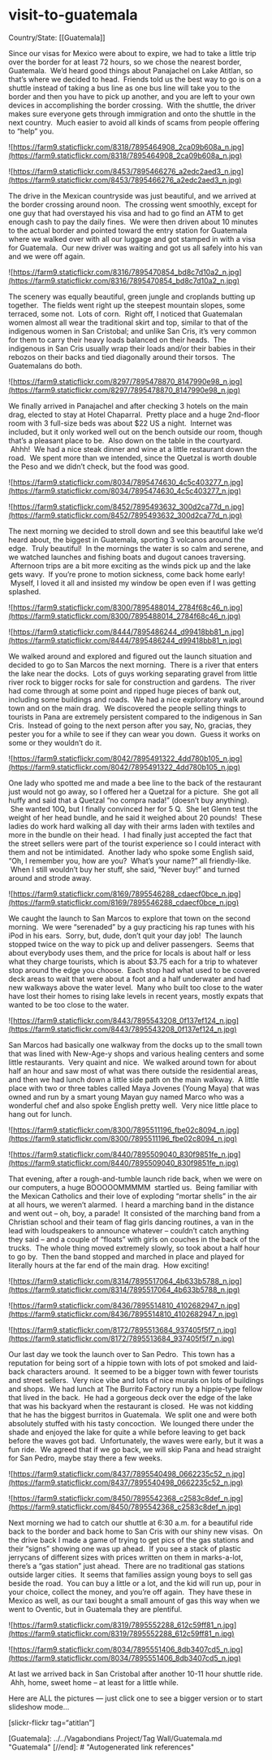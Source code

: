# visit-to-guatemala

Country/State: [[Guatemala]]

Since our visas for Mexico were about to expire, we had to take a little trip over the border for at least 72 hours, so we chose the nearest border, Guatemala.  We’d heard good things about Panajachel on Lake Atitlan, so that’s where we decided to head.  Friends told us the best way to go is on a shuttle instead of taking a bus line as one bus line will take you to the border and then you have to pick up another, and you are left to your own devices in accomplishing the border crossing.  With the shuttle, the driver makes sure everyone gets through immigration and onto the shuttle in the next country.  Much easier to avoid all kinds of scams from people offering to “help” you.

![https://farm9.staticflickr.com/8318/7895464908_2ca09b608a_n.jpg](https://farm9.staticflickr.com/8318/7895464908_2ca09b608a_n.jpg)

![https://farm9.staticflickr.com/8453/7895466276_a2edc2aed3_n.jpg](https://farm9.staticflickr.com/8453/7895466276_a2edc2aed3_n.jpg)

The drive in the Mexican countryside was just beautiful, and we arrived at the border crossing around noon.  The crossing went smoothly, except for one guy that had overstayed his visa and had to go find an ATM to get enough cash to pay the daily fines.  We were then driven about 10 minutes to the actual border and pointed toward the entry station for Guatemala where we walked over with all our luggage and got stamped in with a visa for Guatemala.  Our new driver was waiting and got us all safely into his van and we were off again.

![https://farm9.staticflickr.com/8316/7895470854_bd8c7d10a2_n.jpg](https://farm9.staticflickr.com/8316/7895470854_bd8c7d10a2_n.jpg)

The scenery was equally beautiful, green jungle and croplands butting up together.  The fields went right up the steepest mountain slopes, some terraced, some not.  Lots of corn.  Right off, I noticed that Guatemalan women almost all wear the traditional skirt and top, similar to that of the indigenous women in San Cristobal; and unlike San Cris, it’s very common for them to carry their heavy loads balanced on their heads.  The indigenous in San Cris usually wrap their loads and/or their babies in their rebozos on their backs and tied diagonally around their torsos.  The Guatemalans do both.

![https://farm9.staticflickr.com/8297/7895478870_8147990e98_n.jpg](https://farm9.staticflickr.com/8297/7895478870_8147990e98_n.jpg)

We finally arrived in Panajachel and after checking 3 hotels on the main drag, elected to stay at Hotel Chaparral.  Pretty place and a huge 2nd-floor room with 3 full-size beds was about $22 US a night.  Internet was included, but it only worked well out on the bench outside our room, though that’s a pleasant place to be.  Also down on the table in the courtyard.  Ahhh!  We had a nice steak dinner and wine at a little restaurant down the road.  We spent more than we intended, since the Quetzal is worth double the Peso and we didn’t check, but the food was good.

![https://farm9.staticflickr.com/8034/7895474630_4c5c403277_n.jpg](https://farm9.staticflickr.com/8034/7895474630_4c5c403277_n.jpg)

![https://farm9.staticflickr.com/8452/7895493632_300d2ca77d_n.jpg](https://farm9.staticflickr.com/8452/7895493632_300d2ca77d_n.jpg)

The next morning we decided to stroll down and see this beautiful lake we’d heard about, the biggest in Guatemala, sporting 3 volcanos around the edge.  Truly beautiful!  In the mornings the water is so calm and serene, and we watched launches and fishing boats and dugout canoes traversing.  Afternoon trips are a bit more exciting as the winds pick up and the lake gets wavy.  If you’re prone to motion sickness, come back home early!  Myself, I loved it all and insisted my window be open even if I was getting splashed.

![https://farm9.staticflickr.com/8300/7895488014_2784f68c46_n.jpg](https://farm9.staticflickr.com/8300/7895488014_2784f68c46_n.jpg)

![https://farm9.staticflickr.com/8444/7895486244_d99418bb81_n.jpg](https://farm9.staticflickr.com/8444/7895486244_d99418bb81_n.jpg)

We walked around and explored and figured out the launch situation and decided to go to San Marcos the next morning.  There is a river that enters the lake near the docks.  Lots of guys working separating gravel from little river rock to bigger rocks for sale for construction and gardens.  The river had come through at some point and ripped huge pieces of bank out, including some buildings and roads.  We had a nice exploratory walk around town and on the main drag.  We discovered the people selling things to tourists in Pana are extremely persistent compared to the indigenous in San Cris.  Instead of going to the next person after you say, No, gracias, they pester you for a while to see if they can wear you down.  Guess it works on some or they wouldn’t do it.

![https://farm9.staticflickr.com/8042/7895491322_4dd780b105_n.jpg](https://farm9.staticflickr.com/8042/7895491322_4dd780b105_n.jpg)

One lady who spotted me and made a bee line to the back of the restaurant just would not go away, so I offered her a Quetzal for a picture.  She got all huffy and said that a Quetzal “no compra nada!” (doesn’t buy anything).  She wanted 10Q, but I finally convinced her for 5 Q.  She let Glenn test the weight of her head bundle, and he said it weighed about 20 pounds!  These ladies do work hard walking all day with their arms laden with textiles and more in the bundle on their head.  I had finally just accepted the fact that the street sellers were part of the tourist experience so I could interact with them and not be intimidated.  Another lady who spoke some English said, “Oh, I remember you, how are you?  What’s your name?” all friendly-like.  When I still wouldn’t buy her stuff, she said, “Never buy!” and turned around and strode away.

![https://farm9.staticflickr.com/8169/7895546288_cdaecf0bce_n.jpg](https://farm9.staticflickr.com/8169/7895546288_cdaecf0bce_n.jpg)

We caught the launch to San Marcos to explore that town on the second morning.  We were “serenaded” by a guy practicing his rap tunes with his iPod in his ears.  Sorry, but, dude, don’t quit your day job!  The launch stopped twice on the way to pick up and deliver passengers.  Seems that about everybody uses them, and the price for locals is about half or less what they charge tourists, which is about $3.75 each for a trip to whatever stop around the edge you choose.  Each stop had what used to be covered deck areas to wait that were about a foot and a half underwater and had new walkways above the water level.  Many who built too close to the water have lost their homes to rising lake levels in recent years, mostly expats that wanted to be too close to the water.

![https://farm9.staticflickr.com/8443/7895543208_0f137ef124_n.jpg](https://farm9.staticflickr.com/8443/7895543208_0f137ef124_n.jpg)

San Marcos had basically one walkway from the docks up to the small town that was lined with New-Age-y shops and various healing centers and some little restaurants.  Very quaint and nice.  We walked around town for about half an hour and saw most of what was there outside the residential areas, and then we had lunch down a little side path on the main walkway.  A little place with two or three tables called Maya Jovenes (Young Maya) that was owned and run by a smart young Mayan guy named Marco who was a wonderful chef and also spoke English pretty well.  Very nice little place to hang out for lunch.

![https://farm9.staticflickr.com/8300/7895511196_fbe02c8094_n.jpg](https://farm9.staticflickr.com/8300/7895511196_fbe02c8094_n.jpg)

![https://farm9.staticflickr.com/8440/7895509040_830f9851fe_n.jpg](https://farm9.staticflickr.com/8440/7895509040_830f9851fe_n.jpg)

That evening, after a rough-and-tumble launch ride back, when we were on our computers, a huge BOOOOOMMMMM  startled us.  Being familiar with the Mexican Catholics and their love of exploding “mortar shells” in the air at all hours, we weren’t alarmed.  I heard a marching band in the distance and went out – oh, boy, a parade!  It consisted of the marching band from a Christian school and their team of flag girls dancing routines, a van in the lead with loudspeakers to announce whatever – couldn’t catch anything they said – and a couple of “floats” with girls on couches in the back of the trucks.  The whole thing moved extremely slowly, so took about a half hour to go by.  Then the band stopped and marched in place and played for literally hours at the far end of the main drag.  How exciting!

![https://farm9.staticflickr.com/8314/7895517064_4b633b5788_n.jpg](https://farm9.staticflickr.com/8314/7895517064_4b633b5788_n.jpg)

![https://farm9.staticflickr.com/8436/7895514810_4102682947_n.jpg](https://farm9.staticflickr.com/8436/7895514810_4102682947_n.jpg)

![https://farm9.staticflickr.com/8172/7895513684_937405f5f7_n.jpg](https://farm9.staticflickr.com/8172/7895513684_937405f5f7_n.jpg)

Our last day we took the launch over to San Pedro.  This town has a reputation for being sort of a hippie town with lots of pot smoked and laid-back characters around.  It seemed to be a bigger town with fewer tourists and street sellers.  Very nice vibe and lots of nice murals on lots of buildings and shops.  We had lunch at The Burrito Factory run by a hippie-type fellow that lived in the back.  He had a gorgeous deck over the edge of the lake that was his backyard when the restaurant is closed.  He was not kidding that he has the biggest burritos in Guatemala.  We split one and were both absolutely stuffed with his tasty concoction.  We lounged there under the shade and enjoyed the lake for quite a while before leaving to get back before the waves got bad.  Unfortunately, the waves were early, but it was a fun ride.  We agreed that if we go back, we will skip Pana and head straight for San Pedro, maybe stay there a few weeks.

![https://farm9.staticflickr.com/8437/7895540498_0662235c52_n.jpg](https://farm9.staticflickr.com/8437/7895540498_0662235c52_n.jpg)

![https://farm9.staticflickr.com/8450/7895542368_c2583c8def_n.jpg](https://farm9.staticflickr.com/8450/7895542368_c2583c8def_n.jpg)

Next morning we had to catch our shuttle at 6:30 a.m. for a beautiful ride back to the border and back home to San Cris with our shiny new visas.  On the drive back I made a game of trying to get pics of the gas stations and their “signs” showing one was up ahead.  If you see a stack of plastic jerrycans of different sizes with prices written on them in marks-a-lot, there’s a “gas station” just ahead.  There are no traditional gas stations outside larger cities.  It seems that families assign young boys to sell gas beside the road.  You can buy a little or a lot, and the kid will run up, pour in your choice, collect the money, and you’re off again.  They have these in Mexico as well, as our taxi bought a small amount of gas this way when we went to Oventic, but in Guatemala they are plentiful.

![https://farm9.staticflickr.com/8319/7895552288_612c59ff81_n.jpg](https://farm9.staticflickr.com/8319/7895552288_612c59ff81_n.jpg)

![https://farm9.staticflickr.com/8034/7895551406_8db3407cd5_n.jpg](https://farm9.staticflickr.com/8034/7895551406_8db3407cd5_n.jpg)

At last we arrived back in San Cristobal after another 10-11 hour shuttle ride.  Ahh, home, sweet home – at least for a little while.

Here are ALL the pictures — just click one to see a bigger version or to start slideshow mode…

[slickr-flickr tag=“atitlan”]

[//begin]: # "Autogenerated link references for markdown compatibility"
[Guatemala]: ../../Vagabondians Project/Tag Wall/Guatemala.md "Guatemala"
[//end]: # "Autogenerated link references"